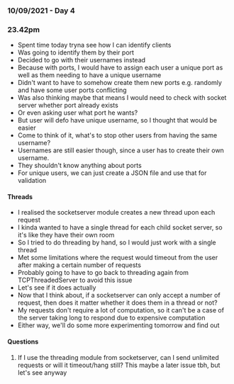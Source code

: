 ### 10/09/2021 - Day 4

### 23.42pm
- Spent time today tryna see how I can identify clients
- Was going to identify them by their port
- Decided to go with their usernames instead
- Because with ports, I would have to assign each user a unique port as well as them needing to have a unique username
- Didn't want to have to somehow create them new ports e.g. randomly and have some user ports conflicting
- Was also thinking maybe that means I would need to check with socket server whether port already exists
- Or even asking user what port he wants?
- But user will defo have unique username, so I thought that would be easier
- Come to think of it, what's to stop other users from having the same username?
- Usernames are still easier though, since a user has to create their own username.
- They shouldn't know anything about ports
- For unique users, we can just create a JSON file and use that for validation

#### Threads
- I realised the socketserver module creates a new thread upon each request
- I kinda wanted to have a single thread for each child socket server, so it's like they have their own room
- So I tried to do threading by hand, so I would just work with a single thread
- Met some limitations where the request would timeout from the user after making a certain number of requests
- Probably going to have to go back to threading again from TCPThreadedServer to avoid this issue
- Let's see if it does actually
- Now that I think about, if a socketserver can only accept a number of request, then does it matter whether it does them in a thread or not?
- My requests don't require a lot of computation, so it can't be a case of the server taking long to respond due to expensive computation
- Either way, we'll do some more experimenting tomorrow and find out

#### Questions
1. If I use the threading module from socketserver, can I send unlimited requests or will it timeout/hang still? This maybe a later issue tbh, but let's see anyway

